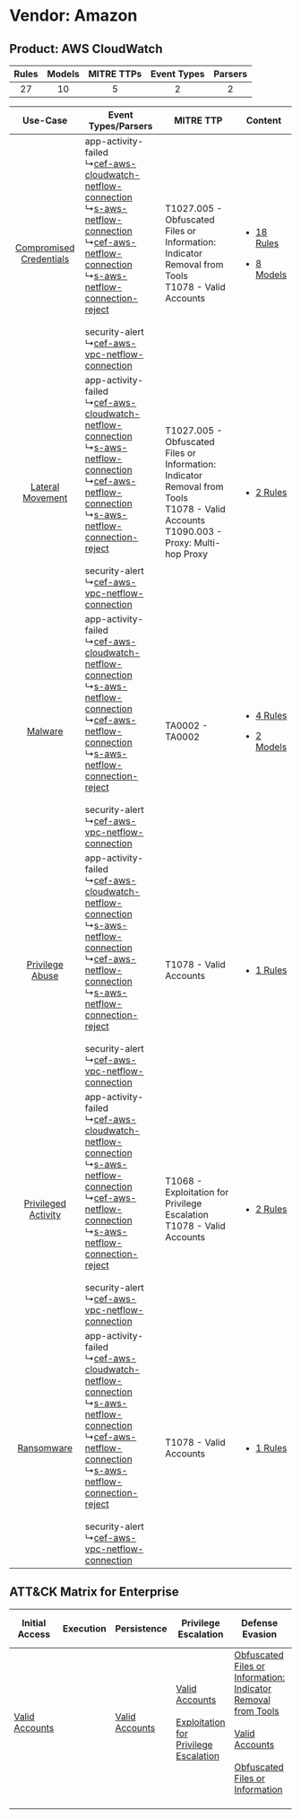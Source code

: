 Vendor: Amazon
==============
Product: AWS CloudWatch
-----------------------
| Rules | Models | MITRE TTPs | Event Types | Parsers |
|:-----:|:------:|:----------:|:-----------:|:-------:|
|  27   |   10   |     5      |      2      |    2    |

|    Use-Case    | Event Types/Parsers    | MITRE TTP    | Content    |
|:----:| ---- | ---- | ---- |
| [Compromised Credentials](../../../UseCases/uc_compromised_credentials.md) |  app-activity-failed<br> ↳[cef-aws-cloudwatch-netflow-connection](Ps/pC_cefawscloudwatchnetflowconnection.md)<br> ↳[s-aws-netflow-connection](Ps/pC_sawsnetflowconnection.md)<br> ↳[cef-aws-netflow-connection](Ps/pC_cefawsnetflowconnection.md)<br> ↳[s-aws-netflow-connection-reject](Ps/pC_sawsnetflowconnectionreject.md)<br><br> security-alert<br> ↳[cef-aws-vpc-netflow-connection](Ps/pC_cefawsvpcnetflowconnection.md)<br> | T1027.005 - Obfuscated Files or Information: Indicator Removal from Tools<br>T1078 - Valid Accounts<br>    | [<ul><li>18 Rules</li></ul><ul><li>8 Models</li></ul>](RM/r_m_amazon_aws_cloudwatch_Compromised_Credentials.md) |
|        [Lateral Movement](../../../UseCases/uc_lateral_movement.md)        |  app-activity-failed<br> ↳[cef-aws-cloudwatch-netflow-connection](Ps/pC_cefawscloudwatchnetflowconnection.md)<br> ↳[s-aws-netflow-connection](Ps/pC_sawsnetflowconnection.md)<br> ↳[cef-aws-netflow-connection](Ps/pC_cefawsnetflowconnection.md)<br> ↳[s-aws-netflow-connection-reject](Ps/pC_sawsnetflowconnectionreject.md)<br><br> security-alert<br> ↳[cef-aws-vpc-netflow-connection](Ps/pC_cefawsvpcnetflowconnection.md)<br> | T1027.005 - Obfuscated Files or Information: Indicator Removal from Tools<br>T1078 - Valid Accounts<br>T1090.003 - Proxy: Multi-hop Proxy<br> | [<ul><li>2 Rules</li></ul>](RM/r_m_amazon_aws_cloudwatch_Lateral_Movement.md)    |
|    [Malware](../../../UseCases/uc_malware.md)    |  app-activity-failed<br> ↳[cef-aws-cloudwatch-netflow-connection](Ps/pC_cefawscloudwatchnetflowconnection.md)<br> ↳[s-aws-netflow-connection](Ps/pC_sawsnetflowconnection.md)<br> ↳[cef-aws-netflow-connection](Ps/pC_cefawsnetflowconnection.md)<br> ↳[s-aws-netflow-connection-reject](Ps/pC_sawsnetflowconnectionreject.md)<br><br> security-alert<br> ↳[cef-aws-vpc-netflow-connection](Ps/pC_cefawsvpcnetflowconnection.md)<br> | TA0002 - TA0002<br>    | [<ul><li>4 Rules</li></ul><ul><li>2 Models</li></ul>](RM/r_m_amazon_aws_cloudwatch_Malware.md)    |
|         [Privilege Abuse](../../../UseCases/uc_privilege_abuse.md)         |  app-activity-failed<br> ↳[cef-aws-cloudwatch-netflow-connection](Ps/pC_cefawscloudwatchnetflowconnection.md)<br> ↳[s-aws-netflow-connection](Ps/pC_sawsnetflowconnection.md)<br> ↳[cef-aws-netflow-connection](Ps/pC_cefawsnetflowconnection.md)<br> ↳[s-aws-netflow-connection-reject](Ps/pC_sawsnetflowconnectionreject.md)<br><br> security-alert<br> ↳[cef-aws-vpc-netflow-connection](Ps/pC_cefawsvpcnetflowconnection.md)<br> | T1078 - Valid Accounts<br>    | [<ul><li>1 Rules</li></ul>](RM/r_m_amazon_aws_cloudwatch_Privilege_Abuse.md)    |
|     [Privileged Activity](../../../UseCases/uc_privileged_activity.md)     |  app-activity-failed<br> ↳[cef-aws-cloudwatch-netflow-connection](Ps/pC_cefawscloudwatchnetflowconnection.md)<br> ↳[s-aws-netflow-connection](Ps/pC_sawsnetflowconnection.md)<br> ↳[cef-aws-netflow-connection](Ps/pC_cefawsnetflowconnection.md)<br> ↳[s-aws-netflow-connection-reject](Ps/pC_sawsnetflowconnectionreject.md)<br><br> security-alert<br> ↳[cef-aws-vpc-netflow-connection](Ps/pC_cefawsvpcnetflowconnection.md)<br> | T1068 - Exploitation for Privilege Escalation<br>T1078 - Valid Accounts<br>    | [<ul><li>2 Rules</li></ul>](RM/r_m_amazon_aws_cloudwatch_Privileged_Activity.md)    |
|    [Ransomware](../../../UseCases/uc_ransomware.md)    |  app-activity-failed<br> ↳[cef-aws-cloudwatch-netflow-connection](Ps/pC_cefawscloudwatchnetflowconnection.md)<br> ↳[s-aws-netflow-connection](Ps/pC_sawsnetflowconnection.md)<br> ↳[cef-aws-netflow-connection](Ps/pC_cefawsnetflowconnection.md)<br> ↳[s-aws-netflow-connection-reject](Ps/pC_sawsnetflowconnectionreject.md)<br><br> security-alert<br> ↳[cef-aws-vpc-netflow-connection](Ps/pC_cefawsvpcnetflowconnection.md)<br> | T1078 - Valid Accounts<br>    | [<ul><li>1 Rules</li></ul>](RM/r_m_amazon_aws_cloudwatch_Ransomware.md)    |

ATT&CK Matrix for Enterprise
----------------------------
| Initial Access                                                      | Execution | Persistence                                                         | Privilege Escalation                                                                                                                                          | Defense Evasion                                                                                                                                                                                                                                                               | Credential Access | Discovery | Lateral Movement | Collection | Command and Control                                                                                                                       | Exfiltration | Impact |
| ------------------------------------------------------------------- | --------- | ------------------------------------------------------------------- | ------------------------------------------------------------------------------------------------------------------------------------------------------------- | ----------------------------------------------------------------------------------------------------------------------------------------------------------------------------------------------------------------------------------------------------------------------------- | ----------------- | --------- | ---------------- | ---------- | ----------------------------------------------------------------------------------------------------------------------------------------- | ------------ | ------ |
| [Valid Accounts](https://attack.mitre.org/techniques/T1078)<br><br> |           | [Valid Accounts](https://attack.mitre.org/techniques/T1078)<br><br> | [Valid Accounts](https://attack.mitre.org/techniques/T1078)<br><br>[Exploitation for Privilege Escalation](https://attack.mitre.org/techniques/T1068)<br><br> | [Obfuscated Files or Information: Indicator Removal from Tools](https://attack.mitre.org/techniques/T1027/005)<br><br>[Valid Accounts](https://attack.mitre.org/techniques/T1078)<br><br>[Obfuscated Files or Information](https://attack.mitre.org/techniques/T1027)<br><br> |                   |           |                  |            | [Proxy: Multi-hop Proxy](https://attack.mitre.org/techniques/T1090/003)<br><br>[Proxy](https://attack.mitre.org/techniques/T1090)<br><br> |              |        |